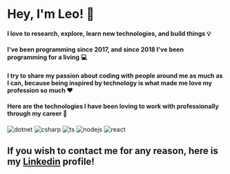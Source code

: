 # Hey, I'm Leo! 👋

#### I love to research, explore, learn new technologies, and build things 💡

#### I've been programming since 2017, and since 2018 I've been programming for a living 💻

#### I try to share my passion about coding with people around me as much as I can, because being inspired by technology is what made me love my profession so much ❤️

#### Here are the technologies I have been loving to work with professionally through my career 💼

<div style="display: inline_block">
  <img align="center" alt="dotnet" src="https://img.shields.io/badge/.NET-5C2D91?style=for-the-badge&logo=.net&logoColor=white" />
  <img align="center" alt="csharp" src="https://img.shields.io/badge/C%23-239120?style=for-the-badge&logo=c-sharp&logoColor=white" />
  <img align="center" alt="ts" src="https://img.shields.io/badge/TypeScript-007ACC?style=for-the-badge&logo=typescript&logoColor=white" />
  <img align="center" alt="nodejs" src="https://img.shields.io/badge/Node.js-43853D?style=for-the-badge&logo=node.js&logoColor=white" />
  <img align="center" alt="react" src="https://img.shields.io/badge/React-20232A?style=for-the-badge&logo=react&logoColor=61DAFB" />
</div>

## If you wish to contact me for any reason, here is my [Linkedin](https://www.linkedin.com/in/leoprietsch) profile!
